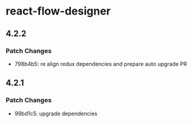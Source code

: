 # react-flow-designer

## 4.2.2

### Patch Changes

-   798b4b5: re align redux dependencies and prepare auto upgrade PR

## 4.2.1

### Patch Changes

-   99bd1c5: upgrade dependencies
